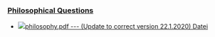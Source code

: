 ### [Philosophical Questions](https://moodle.jku.at/jku/course/view.php?id=11676#section-15)


* [![](https://moodle.jku.at/jku/theme/image.php/classic/core/1600773234/f/pdf-24)philosophy.pdf --- (Update to correct version 22.1.2020) Datei](https://moodle.jku.at/jku/mod/resource/view.php?id=4401268)


